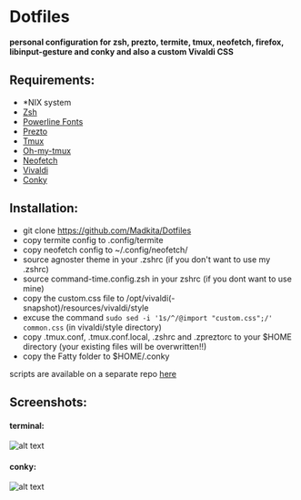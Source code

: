 # Dotfiles

**personal configuration for zsh, prezto, termite, tmux, neofetch, firefox, libinput-gesture and conky and also a custom Vivaldi CSS**

## **Requirements:**
- \*NIX system 
- [Zsh](https://github.com/robbyrussell/oh-my-zsh/wiki/Installing-ZSH)
- [Powerline Fonts](https://github.com/powerline/fonts)
- [Prezto](https://github.com/sorin-ionescu/prezto)
- [Tmux](https://github.com/tmux/tmux)
- [Oh-my-tmux](https://github.com/gpakosz/.tmux)
- [Neofetch](https://github.com/dylanaraps/neofetch/wiki/Installation)
- [Vivaldi](https://vivaldi.net)
- [Conky](https://github.com/brndnmtthws/conky) 

## **Installation:**
- git clone https://github.com/Madkita/Dotfiles
- copy termite config to .config/termite
- copy neofetch config to ~/.config/neofetch/
- source agnoster theme in your .zshrc (if you don't want to use my .zshrc)
- source command-time.config.zsh in your zshrc (if you dont want to use mine)
- copy the custom.css file to /opt/vivaldi(-snapshot)/resources/vivaldi/style
- excuse the command `sudo sed -i '1s/^/@import "custom.css";/' common.css` (in vivaldi/style directory)
- copy .tmux.conf, .tmux.conf.local, .zshrc and .zpreztorc to your $HOME directory (your existing files will be overwritten!!)
- copy the Fatty folder to $HOME/.conky

scripts are available on a separate repo [here](http://github.com/madkita/Scripts)


## **Screenshots:**

#### terminal:
![alt text](https://raw.githubusercontent.com/Madkita/Dotfiles/master/Screenshot.png)

#### conky:


![alt text](https://raw.githubusercontent.com/Madkita/Dotfiles/master/Fatty/preview.png)